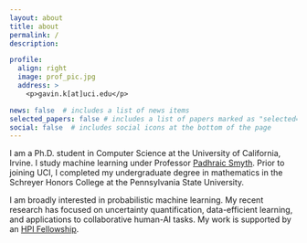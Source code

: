 ```yaml
---
layout: about
title: about
permalink: /
description:

profile:
  align: right
  image: prof_pic.jpg
  address: >
    <p>gavin.k[at]uci.edu</p>

news: false  # includes a list of news items
selected_papers: false # includes a list of papers marked as "selected={true}"
social: false  # includes social icons at the bottom of the page
---
```


I am a Ph.D. student in Computer Science at the University of California, Irvine. I study machine learning under Professor <a href="https://www.ics.uci.edu/~smyth/">Padhraic Smyth</a>. Prior to joining UCI, I completed my undergraduate degree in mathematics in the Schreyer Honors College at the Pennsylvania State University.



I am broadly interested in probabilistic machine learning. My recent research has focused on uncertainty quantification, data-efficient learning, and applications to collaborative human-AI tasks. My work is supported by an <a href="https://www.ics.uci.edu/hpi/">HPI Fellowship</a>.





